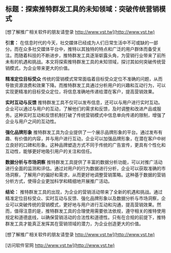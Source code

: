 ## **标题：探索推特群发工具的未知领域：突破传统营销模式**

[想了解推广相关软件的朋友请登录 http://www.vst.tw](http://www.vst.tw)

**引言：**
在信息时代的今天，社交媒体已经成为人们日常生活中不可或缺的一部分。而在众多社交媒体平台中，推特以其独特的特点和广泛的用户群体而备受关注。而随着科技的不断进步，推特群发工具逐渐崭露头角，为营销行业带来了前所未有的机遇和挑战。本文将探索推特群发工具的未知领域，探讨其如何突破传统营销模式，为企业带来更大的价值。

**精准定位目标受众**
传统的营销模式常常面临着目标受众定位不准确的问题，从而导致资源浪费和效果下降。而推特群发工具通过分析用户的兴趣和互动行为，可以实现更精准的目标受众定位，将信息准确地传递给潜在客户，提高营销效果。

**实时互动与反馈**
推特群发工具不仅可以发布信息，还可以与用户进行实时互动。企业可以通过与用户的互动，了解他们的需求和反馈，及时调整和改进产品或服务。这种实时互动和反馈机制打破了传统营销模式中信息单向传递的限制，增强了企业与用户之间的互动性。

**强化品牌形象**
推特群发工具为企业提供了一个展示品牌形象的平台。通过发布有趣、有价值的内容，并与用户进行互动，企业可以加强品牌形象，在潜在客户中树立良好的口碑和形象。这种品牌塑造方式不同于传统的广告宣传，更具有个性化和互动性，能够更好地吸引用户的关注和信任。

**数据分析与市场洞察**
推特群发工具提供了丰富的数据分析功能，可以对推广活动进行全面的监测和评估。通过对用户的行为数据进行分析，企业可以获取准确的市场洞察，了解用户的偏好和需求，从而更好地调整营销策略。这种基于数据的营销分析方式，使得企业更加科学和精细地开展推广活动。

**结论：**
推特群发工具的出现，为企业的营销活动带来了全新的机遇和挑战。通过精准定位目标受众、实时互动与反馈、强化品牌形象以及数据分析与市场洞察，企业可以突破传统的营销模式，更好地与用户进行互动和沟通，提高营销效果。然而，值得注意的是，推特群发工具的合理使用需要依法依规，遵守相关的推特使用规定和道德底线，以确保营销活动的合法性和道德性。只有在合规的前提下，推特群发工具才能真正发挥其在营销领域的潜力，为企业创造更大的价值。

[想了解推广相关软件的朋友请登录 http://www.vst.tw](http://www.vst.tw)


[访问软件官网 http://www.vst.tw](http://www.vst.tw)
